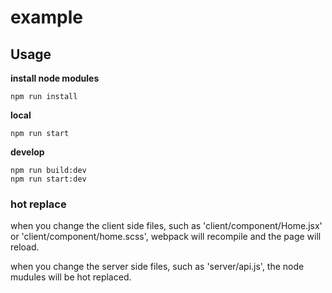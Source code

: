 # example

## Usage

**install node modules**

```
npm run install
```

**local**

```
npm run start
```

**develop**

```
npm run build:dev
npm run start:dev
```

### hot replace

when you change the client side files, such as 'client/component/Home.jsx' or 'client/component/home.scss', webpack will recompile and the page will reload.

when you change the server side files, such as 'server/api.js', the node mudules will be hot replaced.